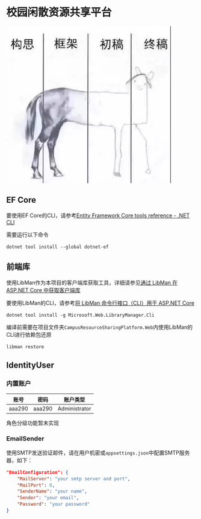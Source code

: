 # 校园闲散资源共享平台

![](/img/1.jpg)

## EF Core

要使用EF Core的CLI，请参考[Entity Framework Core tools reference - .NET CLI](https://docs.microsoft.com/en-us/ef/core/miscellaneous/cli/dotnet)

需要运行以下命令
```Console
dotnet tool install --global dotnet-ef
```

## 前端库

使用LibMan作为本项目的客户端库获取工具，详细请参见[通过 LibMan 在 ASP.NET Core 中获取客户端库](https://docs.microsoft.com/zh-cn/aspnet/core/client-side/libman)

要使用LibMan的CLI，请参考[将 LibMan 命令行接口（CLI）用于 ASP.NET Core](https://docs.microsoft.com/zh-cn/aspnet/core/client-side/libman/libman-cli)

```Console
dotnet tool install -g Microsoft.Web.LibraryManager.Cli
```


编译前需要在项目文件夹`CampusResourceSharingPlatform.Web`内使用LibMan的CLI进行依赖包还原
```Console
libman restore
```

## IdentityUser

### 内置账户

|账号|密码|账户类型|
|:-----:|:-----:|:-----:|
|aaa290|aaa290|Administrator|

角色分级功能暂未实现

### EmailSender

使用SMTP发送验证邮件，请在用户机密或`appsettings.json`中配置SMTP服务器，如下：

```json
"EmailConfiguration": {
	"MailServer": "your smtp server and port",
	"MailPort": 0,
	"SenderName": "your name",
	"Sender": "your email",
	"Password": "your password"
}
```
